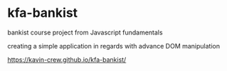 # kfa-bankist

bankist
course project from Javascript fundamentals

creating a simple application in regards with advance DOM manipulation

https://kavin-crew.github.io/kfa-bankist/
